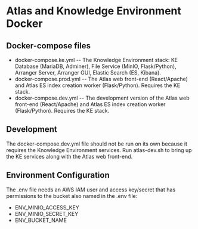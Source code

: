 # Atlas and Knowledge Environment Docker

## Docker-compose files
* docker-compose.ke.yml -- The Knowledge Environment stack: KE Database (MariaDB, Adminer), File Service (MinIO, Flask/Python), Arranger Server, Arranger GUI, Elastic Search (ES, Kibana).
* docker-compose.prod.yml -- The Atlas web front-end (React/Apache) and Atlas ES index creation worker (Flask/Python). Requires the KE stack. 
* docker-compose.dev.yml -- The development version of the Atlas web front-end (React/Apache) and Atlas ES index creation worker (Flask/Python). Requires the KE stack. 

## Development
The docker-compose.dev.yml file should not be run on its own because it requires the Knowledge Environment services. Run atlas-dev.sh to bring up the KE services along with the Atlas web front-end.

## Environment Configuration

The .env file needs an AWS IAM user and access key/secret that has permissions to the bucket also named in the .env file:
- ENV_MINIO_ACCESS_KEY
- ENV_MINIO_SECRET_KEY
- ENV_BUCKET_NAME
